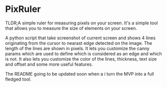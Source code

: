 # PixRuler

TLDR;A simple ruler for measuring pixels on your screen. It's a simple tool that allows you to measure the size of elements on your screen.

A python script that take screenshot of current screen and shows 4 lines originating from the cursor to nearast edge detected on the image. The length of the lines are shown in pixels. It lets you customize the canny params which are used to define which is considered as an edge and which is not. It also lets you customize the color of the lines, thickness, text size and offset and some more useful features.

The README going to be updated soon when a i turn the MVP into a full fledged tool.
